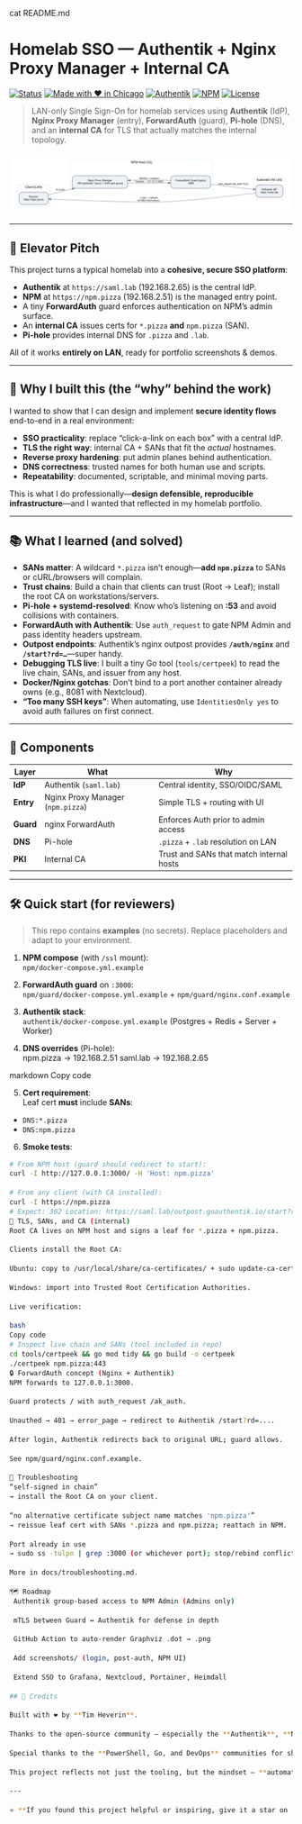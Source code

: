 cat README.md 
# Homelab SSO — Authentik + Nginx Proxy Manager + Internal CA

[![Status](https://img.shields.io/badge/status-active-success)]()
[![Made with ♥ in Chicago](https://img.shields.io/badge/Made%20with%20%E2%99%A5-Chicago-blue)]()
[![Authentik](https://img.shields.io/badge/IdP-Authentik-6C5CE7)]()
[![NPM](https://img.shields.io/badge/Reverse%20Proxy-Nginx%20Proxy%20Manager-0A84FF)]()
[![License](https://img.shields.io/badge/license-MIT-green)]()

> LAN-only Single Sign-On for homelab services using **Authentik** (IdP), **Nginx Proxy Manager** (entry), **ForwardAuth** (guard), **Pi-hole** (DNS), and an **internal CA** for TLS that actually matches the internal topology.

![Architecture](architecture/sso-overview.png)

---

## 🚀 Elevator Pitch

This project turns a typical homelab into a **cohesive, secure SSO platform**:
- **Authentik** at `https://saml.lab` (192.168.2.65) is the central IdP.
- **NPM** at `https://npm.pizza` (192.168.2.51) is the managed entry point.
- A tiny **ForwardAuth** guard enforces authentication on NPM’s admin surface.
- An **internal CA** issues certs for `*.pizza` **and** `npm.pizza` (SAN).
- **Pi-hole** provides internal DNS for `.pizza` and `.lab`.

All of it works **entirely on LAN**, ready for portfolio screenshots & demos.

---

## 🎯 Why I built this (the “why” behind the work)

I wanted to show that I can design and implement **secure identity flows** end-to-end in a real environment:
- **SSO practicality**: replace “click-a-link on each box” with a central IdP.
- **TLS the right way**: internal CA + SANs that fit the *actual* hostnames.
- **Reverse proxy hardening**: put admin planes behind authentication.
- **DNS correctness**: trusted names for both human use and scripts.
- **Repeatability**: documented, scriptable, and minimal moving parts.

This is what I do professionally—**design defensible, reproducible infrastructure**—and I wanted that reflected in my homelab portfolio.

---

## 📚 What I learned (and solved)

- **SANs matter**: A wildcard `*.pizza` isn’t enough—**add `npm.pizza`** to SANs or cURL/browsers will complain.  
- **Trust chains**: Build a chain that clients can trust (Root → Leaf); install the root CA on workstations/servers.  
- **Pi-hole + systemd-resolved**: Know who’s listening on **:53** and avoid collisions with containers.  
- **ForwardAuth with Authentik**: Use `auth_request` to gate NPM Admin and pass identity headers upstream.  
- **Outpost endpoints**: Authentik’s nginx outpost provides **`/auth/nginx`** and **`/start?rd=…`**—super handy.  
- **Debugging TLS live**: I built a tiny Go tool (`tools/certpeek`) to read the live chain, SANs, and issuer from any host.  
- **Docker/Nginx gotchas**: Don’t bind to a port another container already owns (e.g., 8081 with Nextcloud).  
- **“Too many SSH keys”**: When automating, use `IdentitiesOnly yes` to avoid auth failures on first connect.

---

## 🧩 Components

| Layer | What | Why |
|------|------|-----|
| **IdP** | Authentik (`saml.lab`) | Central identity, SSO/OIDC/SAML |
| **Entry** | Nginx Proxy Manager (`npm.pizza`) | Simple TLS + routing with UI |
| **Guard** | nginx ForwardAuth | Enforces Auth prior to admin access |
| **DNS** | Pi-hole | `.pizza` + `.lab` resolution on LAN |
| **PKI** | Internal CA | Trust and SANs that match internal hosts |

---

## 🛠️ Quick start (for reviewers)

> This repo contains **examples** (no secrets). Replace placeholders and adapt to your environment.

1) **NPM compose** (with `/ssl` mount):  
`npm/docker-compose.yml.example`

2) **ForwardAuth guard** on `:3000`:  
`npm/guard/docker-compose.yml.example` + `npm/guard/nginx.conf.example`

3) **Authentik stack**:  
`authentik/docker-compose.yml.example` (Postgres + Redis + Server + Worker)

4) **DNS overrides** (Pi-hole):  
npm.pizza -> 192.168.2.51
saml.lab -> 192.168.2.65

markdown
Copy code

5) **Cert requirement**:  
Leaf cert **must** include **SANs**:  
- `DNS:*.pizza`  
- `DNS:npm.pizza`

6) **Smoke tests**:
```bash
# From NPM host (guard should redirect to start):
curl -I http://127.0.0.1:3000/ -H 'Host: npm.pizza'

# From any client (with CA installed):
curl -I https://npm.pizza
# Expect: 302 Location: https://saml.lab/outpost.goauthentik.io/start?rd=...
🔐 TLS, SANs, and CA (internal)
Root CA lives on NPM host and signs a leaf for *.pizza + npm.pizza.

Clients install the Root CA:

Ubuntu: copy to /usr/local/share/ca-certificates/ + sudo update-ca-certificates.

Windows: import into Trusted Root Certification Authorities.

Live verification:

bash
Copy code
# Inspect live chain and SANs (tool included in repo)
cd tools/certpeek && go mod tidy && go build -o certpeek
./certpeek npm.pizza:443
🔒 ForwardAuth concept (Nginx + Authentik)
NPM forwards to 127.0.0.1:3000.

Guard protects / with auth_request /ak_auth.

Unauthed → 401 → error_page → redirect to Authentik /start?rd=....

After login, Authentik redirects back to original URL; guard allows.

See npm/guard/nginx.conf.example.

🧪 Troubleshooting
“self-signed in chain”
→ install the Root CA on your client.

“no alternative certificate subject name matches 'npm.pizza'”
→ reissue leaf cert with SANs *.pizza and npm.pizza; reattach in NPM.

Port already in use
→ sudo ss -tulpn | grep :3000 (or whichever port); stop/rebind conflicting service.

More in docs/troubleshooting.md.

🗺️ Roadmap
 Authentik group-based access to NPM Admin (Admins only)

 mTLS between Guard ↔ Authentik for defense in depth

 GitHub Action to auto-render Graphviz .dot → .png

 Add screenshots/ (login, post-auth, NPM UI)

 Extend SSO to Grafana, Nextcloud, Portainer, Heimdall

## 🙌 Credits

Built with ❤️ by **Tim Heverin**.

Thanks to the open-source community — especially the **Authentik**, **Nginx Proxy Manager**, and **Pi-hole** teams — for their incredible work and documentation that made this integration possible.  

Special thanks to the **PowerShell, Go, and DevOps** communities for sharing ideas, patterns, and best practices that inspired much of this project.  

This project reflects not just the tooling, but the mindset — **automate everything, document everything, and learn from everything**.

---

⭐ **If you found this project helpful or inspiring, give it a star on [GitHub](https://github.com/dj-3dub/homelab-sso)!**
